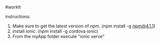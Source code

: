 #workIt

instructions:
1. Make sure to get the latest version of npm. (npm install -g npm@4.1.1)
2. install ionic. (npm install -g cordova ionic)
3. From the myApp folder execute "ionic serve"
